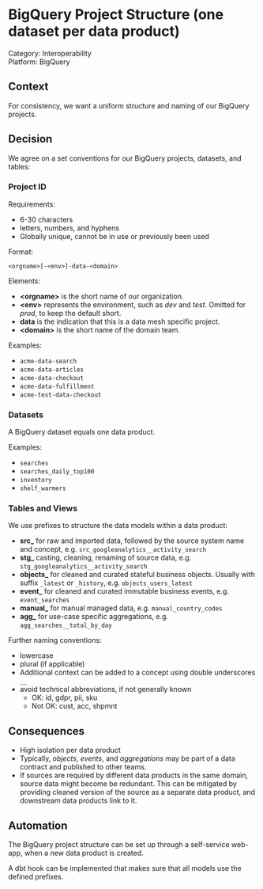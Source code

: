 # BigQuery Project Structure (one dataset per data product)

Category: Interoperability  
Platform: BigQuery

## Context

For consistency, we want a uniform structure and naming of our BigQuery projects.

## Decision

We agree on a set conventions for our BigQuery projects, datasets, and tables:

### Project ID

Requirements:
- 6-30 characters
- letters, numbers, and hyphens
- Globally unique, cannot be in use or previously been used

Format:

`<orgname>[-<env>]-data-<domain>`

Elements:
- **&lt;orgname&gt;** is the short name of our organization.
- **&lt;env&gt;** represents the environment, such as _dev_ and _test_. Omitted for _prod_, to keep the default short.
- **data** is the indication that this is a data mesh specific project.
- **&lt;domain&gt;** is the short name of the domain team.

Examples:
- `acme-data-search`
- `acme-data-articles`
- `acme-data-checkout`
- `acme-data-fulfillment`
- `acme-test-data-checkout`


### Datasets

A BigQuery dataset equals one data product.

Examples:

- `searches`
- `searches_daily_top100`
- `inventory`
- `shelf_warmers`

### Tables and Views

We use prefixes to structure the data models within a data product:

- **src_** for raw and imported data, followed by the source system name and concept, e.g. `src_googleanalytics__activity_search`
- **stg_** casting, cleaning, renaming of source data, e.g. `stg_googleanalytics__activity_search`
- **objects_** for cleaned and curated stateful business objects. Usually with suffix `_latest` or `_history`, e.g. `objects_users_latest`
- **event_** for cleaned and curated immutable business events, e.g. `event_searches`
- **manual_** for manual managed data, e.g. `manual_country_codes`
- **agg_** for use-case specific aggregations, e.g. `agg_searches__total_by_day`

Further naming conventions:

- lowercase
- plural (if applicable)
- Additional context can be added to a concept using double underscores `__`
- avoid technical abbreviations, if not generally known
  - OK: id, gdpr, pii, sku
  - Not OK: cust, acc, shpmnt


## Consequences

- High isolation per data product
- Typically, _objects_, _events_, and _aggregations_ may be part of a data contract and published to other teams.
- If sources are required by different data products in the same domain, source data might become be redundant. This can be mitigated by providing cleaned version of the source as a separate data product, and downstream data products link to it. 

## Automation

The BigQuery project structure can be set up through a self-service web-app, when a new data product is created.

A dbt hook can be implemented that makes sure that all models use the defined prefixes.